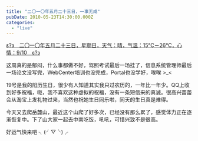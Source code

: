 ```yaml
---
title: "二〇一〇年五月二十三日，一事无成"
pubDate: 2010-05-23T14:30:00.000Z
categories: 
  - "live"
---
```


[ε?з　二〇一〇年五月二十三日，星期日，天气：晴，气温：15℃－26℃，心情：9/10　ε?з](https://www.liuweinan.com)

  

这周真的是郁闷，什么事都做不好，驾照考试最后一场挂了，信息系统管理师最后一场论文没写完，WebCenter培训也没完成，Portal也没学好，唉唉 >\_<

19号是我的阳历生日，很少有人知道其实我只过农历的，一年比一年少。QQ上收到好多祝福，呃，我不喜欢这种虚拟的祝福，没有一条短信来的真诚。很高兴蕾蕾会从淘宝上发礼物过来，当然也祝她生日同乐啦，同天的生日真是难得。

今天又去爬岳麓山，最近这个山爬了好多次，已经没有那么累了，感觉体力正在逐渐恢复中。下了山大家一起去中南吃饭，吼吼，可惜兴致不是很高。

好运气快来吧 ╮(╯▽╰)╭
